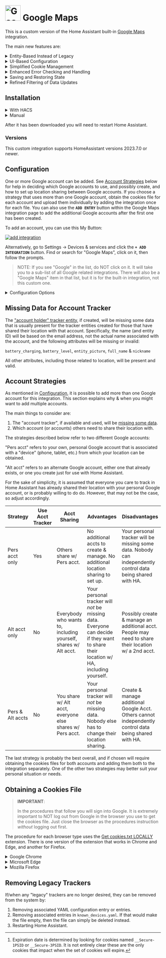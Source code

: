 # <img src="https://brands.home-assistant.io/google_maps/icon.png" alt="Google Maps" width="50" height="50"/> Google Maps

This is a custom version of the Home Assistant built-in [Google Maps](https://www.home-assistant.io/integrations/google_maps/) integration.

The main new features are:

<details>
<summary>Entity-Based Instead of Legacy</summary>

The built-in integration is still what is referred to as a "legacy" tracker.
The entities it creates are customized via [`known_devices.yaml`](https://www.home-assistant.io/integrations/device_tracker#known_devicesyaml).

This custom integration is now "Entity-based".
The entities it creates are managed in the Entity Registry, just like with most newer integrations.
This allows the user to change the entity's name, ID, associated area, etc., as well as enable/disable the entity.

</details>

<details>
<summary>UI-Based Configuration</summary>

The integration can now be set up via the UI.
YAML-based configuration is still supported but deprecated.

Entities created via the UI do not conflict with any existing "legacy" entities previously created by the built-in integration
(i.e., those that use .)

</details>

<details>
<summary>Simplified Cookie Management</summary>

Regarding cookies, unfortunately a cookies file must still be obtained externally,
but managing those cookies is made a bit easier, including:
- Automatically finding and using an existing cookies file used by the legacy implementation.
- Detailed instructions for obtaining a new cookies file.
- Providing a simplified process to upload a new cookies file.
- Displaying the expiration date [^1].
- The creation of a repair issue when they will expire in the near future.
- Automatically initiating reconfiguration when they do expire.

[^1]: Expiration date is determined by looking for cookies named `__Secure-1PSID` or `__Secure-3PSID`.
It is not entirely clear these are the only cookies that impact when the set of cookies will expire.

</details>

<details>
<summary>Enhanced Error Checking and Handling</summary>

Previously, cookies were only "validated" at startup.
If they expired while Home Assistant was running the associated tracker entities would simply stop updating.
Also networking (and other errors) would only be logged, possibly due to an unhandled exception, but no action was taken.

This new implementation adds significantly more error checking.
E.g., cookie validity is checked after every update
and networking errors are caught and handled.

</details>

<details>
<summary>Saving and Restoring State</summary>

Tracker state is saved & restored:
- accross Home Assistant restarts
- through integration entry reload
- when cookies are updated, e.g., during the reauthentication process after existing cookies expire

</details>

<details>
<summary>Refined Filtering of Data Updates</summary>

The built-in integration completely ignores new shared data if the `gps_accuracy` value exceeds the set limit.
This can cause an `unknown` or `unavailable` state when no data was previously received (since startup) that did meet the limit.

The new implementation will always use non-location data (battery level, etc.) regardless of the `last_seen` timestamp.

Location data (`latitude`, etc.) will be used, even if it is "inaccurate" (i.e., does not meet the [set limit](#gps-accuracy-limit)),
when there is no previous location data (e.g., the first time the entity is created),
or if the previous location is also inaccurate, as long as the new data is at least as accurate as the old data.
Once "accurate" location data is used, however, it will only be replaced by newer, accurate location data.

</details>

## Installation

<details>
<summary>With HACS</summary>

[![hacs_badge](https://img.shields.io/badge/HACS-Custom-41BDF5.svg)](https://hacs.xyz/)

You can use HACS to manage the installation and provide update notifications.

1. Add this repo as a [custom repository](https://hacs.xyz/docs/faq/custom_repositories/).
   It should then appear as a new integration. Click on it. If necessary, search for "google maps".

   ```text
   https://github.com/pnbruckner/ha-google-maps
   ```
   Or use this button:
   
   [![Open your Home Assistant instance and open a repository inside the Home Assistant Community Store.](https://my.home-assistant.io/badges/hacs_repository.svg)](https://my.home-assistant.io/redirect/hacs_repository/?owner=pnbruckner&repository=ha-google-maps&category=integration)


1. Download the integration using the appropriate button.

</details>

<details>
<summary>Manual</summary>

Place a copy of the files from [`custom_components/google_maps`](custom_components/google_maps)
in `<config>/custom_components/google_maps`,
where `<config>` is your Home Assistant configuration directory.

>__NOTE__: When downloading, make sure to use the `Raw` button from each file's page.

</details>

After it has been downloaded you will need to restart Home Assistant.

### Versions

This custom integration supports HomeAssistant versions 2023.7.0 or newer.

## Configuration

One or more Google account can be added. See [Account Strategies](#account-strategies) below for help in deciding which Google accounts to use, and possibly create, and how to set up location sharing between Google accounts. If you choose a strategy that uses more than one Google account, obtain the cookies file for each account and upload them individually by adding the integration once for each file. You can also use the **`ADD ENTRY`** button within the Google Maps integration page to add the additional Google accounts after the first one has been created.

To add an account, you can use this My Button:

[![add integration](https://my.home-assistant.io/badges/config_flow_start.svg)](https://my.home-assistant.io/redirect/config_flow_start?domain=google_maps)

Alternatively, go to Settings -> Devices & services and click the **`+ ADD INTEGRATION`** button.
Find or search for "Google Maps", click on it, then follow the prompts.

> NOTE:
> If you see "Google" in the list, do NOT click on it.
> It will take you to a sub-list of all Google related integrations.
> There will also be a "Google Maps" item in that list, but it is for the built-in integration, not this custom one.

<details>
<summary>Configuration Options</summary>

The following options are presented when adding a Google account, and (except for username) when reconfiguring it (i.e., via the `CONFIGURE` button.)

### Google Maps Account Username

The email address for the Google account to be used for retrieving shared location.

### Cookies File

A cookies file must be [obtained](#obtaining-a-cookies-file) that authenticates and authorizes the user to access the specified Google account.
If a cookies file exists from the legacy implementation, and it is still valid, an option will be presented to use that file.
If not, a new cookies file can be uploaded via file browsing or drag & drop.
There is no requirement for the file's name as there was in the legacy implementation.

### Account Tracker Entity

The Google account specified above is used to create `device_tracker` entities for everyone who has shared their location with that account.
In addition to those shared accounts, the integration can also create a tracker for the account itself if it has been associated with a device (phone, etc.)
Unfortunately, though, that tracker will be [missing some data](#missing-data-for-account-tracker).
Since there may not be a device associated with the account, or even if there is, the tracker will be missing some data,
an option is provided to enable or disable the creation of this "account tracker" entity.
See [Account Strategies](account-strategies) for more detail.

### GPS Accuracy Limit

Each location update has an accuracy value that, together with the latitude & longitude, describes a circular area in which the device may actually be.
Under certain conditions (poor GPS, cell or network coverage, etc.) that accuracy value can become quite large.
(The _larger_ the accuracy value, the _less_ accurate the location fix.)

To avoid undesired effects (such as the device appearing to be in multiple Home Assitant Zones, or simply appearing to be jumping around)
an upper limit is used.
If the reported accuracy is _less than or equal to_ the specified limit, then the location data is considered "accurate."
If, however, the reported accuracy is _more than_ the specified limit, then the location data is considered "inaccurate."

See the description above about "Refined Filtering of Data Updates" for more information about how this limit is used.

### Update Period

This option controls the time between requests for updates.

</details>

## Missing Data for Account Tracker

The ["account holder" tracker entity](#account-tracker-entity), if created,
will be missing some data that is usually present for the tracker entities created for those that have shared their location with that account.
Specifically, the name (and entity ID) will be based on the email address, not the actual name associated with the account,
and the following attributes will be missing or invalid:

`battery_charging`, `battery_level`, `entity_picture`, `full_name` & `nickname`

All other attributes, including those related to location, will be present and valid.

## Account Strategies

As mentioned in [Configuration](#configuration), it is possible to add more than one Google account for this integration.
This section explains why & when you might want to add multiple accounts.

The main things to consider are:
1. The "account tracker", if available and used, will be [missing some data](#missing-data-for-account-tracker).
2. Which account (or accounts) others need to share their location with.

The strategies described below refer to two different Google accounts:

"Pers acct" refers to your own, personal Google account that is associated with a "device"
(phone, tablet, etc.) from which your location can be obtained.

"Alt acct" refers to an alternate Google account, either one that already exists,
or one you create just for use with Home Assistant.

For the sake of simplicity, it is assumed that everyone you care to track in Home Assistant
has already shared their location with your personal Google account,
or is probably willing to do do.
However, that may not be the case, so adjust accordingly.

Strategy | Use Acct Tracker | Acct Sharing | Advantages | Disadvantages
-|-|-|-|-
Pers acct only | Yes | Others share w/ Pers acct. | No additional accts to create & manage. No additional location sharing to set up. | Your personal tracker will be missing some data. Nobody can independently control data being shared with HA.
Alt acct only | No | Everybody who wants to, including yourself, shares w/ Alt acct. | Your personal tracker will _not_ be missing data. Everyone can decide if they want to share their location w/ HA, including yourself. | Possibly create & manage an additional acct. People may need to share their location w/ a 2nd acct.
Pers & Alt accts | No | You share w/ Alt acct, everyone else shares w/ Pers acct. | Your personal tracker will _not_ be missing data. Nobody else has to change their location sharing. | Create & manage additional Google Acct. Others cannot independently control data being shared with HA.

The last strategy is probably the best overall, and if chosen will require obtaining the cookies files for both accounts and adding them both to the integration separately. One of the other two strategies may better suit your personal situation or needs.

## Obtaining a Cookies File

> **IMPORTANT**:
> 
> In the procedures that follow you will sign into Google.
> It is extremely important to NOT log out from Google in the browser you use to get the cookies file.
> Just close the browser as the procedures instruction _without_ logging out first.

The procedure for each browser type uses the [Get cookies.txt LOCALLY](https://github.com/kairi003/Get-cookies.txt-Locally) extension.
There is one version of the extension that works in Chrome and Edge, and another for Firefox.

<details>
<summary>Google Chrome</summary>

1. Install "Get cookies.txt LOCALLY", which can be found by browsing to:

   https://chrome.google.com/webstore/detail/get-cookiestxt-locally/cclelndahbckbenkjhflpdbgdldlbecc

2. Click the Extensions icon (puzzle piece) near the top-right of the browser window,
   then to the right of "Get cookies.txt LOCALLY" click the three-dot (More options) item
   and select "Manage extension". Turn on "Allow in Incognito".
3. Open a new Incognito window and browse to:

   google.com/maps

4. Click on the "Sign in" box in the top-right part of the page and follow the prompts.
   If a "Don't ask again on this device" box appears, make sure it is checked.
5. Click the Extensions icon and select "Get cookes.txt LOCALLY".
   A window will appear with all the cookies for the page.
6. Make sure "Export Format" is set to Netscape, then click Export (or Export As.)
7. Immediately close the Incognito window.

</details>

<details>
<summary>Microsoft Edge</summary>

1. Install "Get cookies.txt LOCALLY", which can be found by browsing to:

   https://chrome.google.com/webstore/detail/get-cookiestxt-locally/cclelndahbckbenkjhflpdbgdldlbecc

2. Click the Extensions icon (puzzle piece) near the top-right of the browser window,
   then to the right of "Get cookies.txt LOCALLY" click the three-dot (More actions) item
   and select "Manage extension". Turn on "Allow in InPrivate".
3. Open a new InPrivate window and browse to:

   google.com/maps

4. Click on the "Sign in" box in the top-right part of the page and follow the prompts.
   If a "Don't ask again on this device" box appears, make sure it is checked.
5. Click the Extensions icon and select "Get cookes.txt LOCALLY".
   A window will appear with all the cookies for the page.
6. Make sure "Export Format" is set to Netscape, then click Export (or Export As.)
7. Immediately close the InPrivate window.

</details>

<details>
<summary>Mozilla Firefox</summary>

1. Install "Get cookies.txt LOCALLY", which can be found by browsing to:

   https://addons.mozilla.org/firefox/addon/get-cookies-txt-locally/

2. After the add-on is installed a window should pop up with an option to
   "Allow this extension to run in Private Windows". Check that box and click Okay.
   Alternatively, click the Extensions icon (puzzle piece) near the top-right of the
   browser window, then to the right of "Get cookies.txt LOCALLY" click the gear icon
   and select "Manage Extension". For "Run in Private Windows" select "Allow".
3. Open a new Private window and browse to:

   google.com/maps

4. Click on the "Sign in" box in the top-right part of the page and follow the prompts.
   If a "Don't ask again on this device" box appears, make sure it is checked.
5. Click the Extensions icon, then to the right of "Get cookies.txt LOCALLY" click the gear
   icon and make sure "Always allow on www.google.com" is selected. Click the Extensions icon
   again and select "Get cookes.txt LOCALLY". A window will appear with all the cookies for
   the page.
6. Make sure "Export Format" is set to Netscape, then click Export (or Export As.)
7. Immediately close the Private window.

</details>

## Removing Legacy Trackers

If/when any "legacy" trackers are no longer desired, they can be removed from the system by:

1. Removing associated YAML configuration entry or entries.
2. Removing associated entries in `known_devices.yaml`.
If that would make the file empty, then the file can simply be deleted instead.
3. Restarting Home Assistant.
